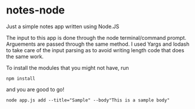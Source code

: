 # notes-node
Just a simple notes app written using Node.JS

The input to this app is done through the node terminal/command prompt. Arguements are passed through the same method. I used Yargs and lodash to take care of the input parsing as to avoid writing length code that does the same work.

To install the modules that you might not have, run 
```
npm install
```
and you are good to go!

```
node app.js add --title="Sample" --body"This is a sample body"
```
